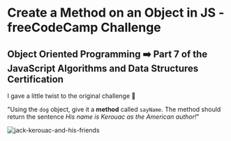 # Create a Method on an Object in JS - freeCodeCamp Challenge
## Object Oriented Programming ➡️ Part 7 of the JavaScript Algorithms and Data Structures Certification 

<p>I gave a little twist to the original challenge 🔀

"Using the `dog` object, give it a **method** called `sayName`. The method should return the sentence *His name is Kerouac as the American author!*"

![jack-kerouac-and-his-friends](https://user-images.githubusercontent.com/109817389/207296589-8d706006-9216-4621-82cd-9635ff42df12.JPG)
